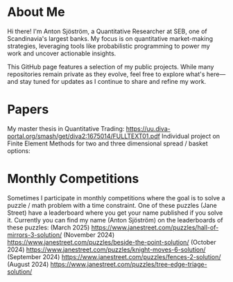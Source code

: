 # About Me
Hi there! 
I'm Anton Sjöström, a Quantitative Researcher at SEB, one of Scandinavia's largest banks. My focus is on quantitative market-making strategies, leveraging tools like probabilistic programming to power my work and uncover actionable insights.

This GitHub page features a selection of my public projects. While many repositories remain private as they evolve, feel free to explore what's here—and stay tuned for updates as I continue to share and refine my work.

# Papers
My master thesis in Quantitative Trading: https://uu.diva-portal.org/smash/get/diva2:1675014/FULLTEXT01.pdf
Individual project on Finite Element Methods for two and three dimensional spread / basket options:  

# Monthly Competitions
Sometimes I participate in monthly competitions where the goal is to solve a puzzle / math problem with a time constraint.
One of these puzzles (Jane Street) have a leaderboard where you get your name published if you solve it. 
Currently you can find my name (Anton Sjöström) on the leaderboards of these puzzles:
(March 2025) https://www.janestreet.com/puzzles/hall-of-mirrors-3-solution/
(November 2024) https://www.janestreet.com/puzzles/beside-the-point-solution/
(October 2024) https://www.janestreet.com/puzzles/knight-moves-6-solution/
(September 2024) https://www.janestreet.com/puzzles/fences-2-solution/
(August 2024) https://www.janestreet.com/puzzles/tree-edge-triage-solution/
